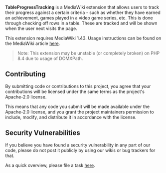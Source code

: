 **TableProgressTracking** is a MediaWiki extension that allows users to track their progress against a certain criteria - such as whether they have earned an achievement, games played in a video game series, etc. This is done through checking off rows in a table. These are tracked and will be shown when the user next visits the page.

This extension requires MediaWiki 1.43. Usage instructions can be found on the MediaWiki article [here](https://www.mediawiki.org/wiki/Extension:TableProgressTracking).

> Note: This extension may be unstable (or completely broken) on PHP 8.4 due to usage of DOMXPath.

## Contributing
By submitting code or contributions to this project, you agree that your contributions will be licensed under the same terms as the project's Apache-2.0 license.

This means that any code you submit will be made available under the Apache-2.0 license, and you grant the project maintainers permission to include, modify, and distribute it in accordance with the license.

## Security Vulnerabilities

If you believe you have found a security vulnerability in any part of our code, please do not post it publicly by using
our wikis or bug trackers for that.

As a quick overview, please file a
task [here](https://telepedia.atlassian.net/servicedesk/customer/portal/1/group/1/create/4).
